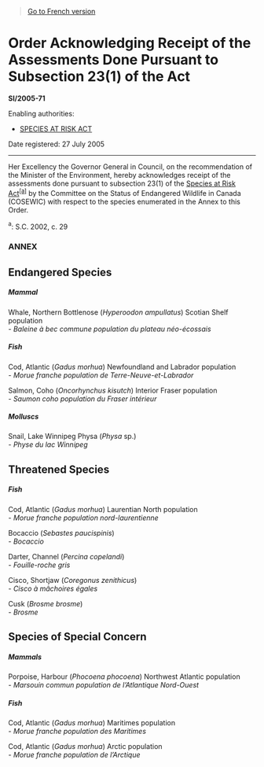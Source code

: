 > [Go to French version](/fr/Règlements/Textes%20réglementaires/2005/71.md)

# Order Acknowledging Receipt of the Assessments Done Pursuant to Subsection 23(1) of the Act  

**SI/2005-71**

Enabling authorities: 
- [SPECIES AT RISK ACT](/en/Acts/Statutes%20of%20Canada/2002/c.%2029.md)

Date registered: 27 July 2005

----------

Her Excellency the Governor General in Council, on the recommendation of the Minister of the Environment, hereby acknowledges receipt of the assessments done pursuant to subsection 23(1) of the [Species at Risk Act](/en/Acts/Statutes%20of%20Canada/2002/c.%2029.md)<sup><a href='#footnotea_e'>[a]</a></sup> by the Committee on the Status of Endangered Wildlife in Canada (COSEWIC) with respect to the species enumerated in the Annex to this Order.

<a name='footnotea_e'><sup>a</sup></a>: S.C. 2002, c. 29<br />




### **ANNEX** 

## Endangered Species

##### Mammal

Whale, Northern Bottlenose (*Hyperoodon ampullatus*) Scotian Shelf population<br />- <i>Baleine à bec commune population du plateau néo-écossais</i>
##### Fish

Cod, Atlantic (*Gadus morhua*) Newfoundland and Labrador population<br />- <i>Morue franche population de Terre-Neuve-et-Labrador</i>

Salmon, Coho (*Oncorhynchus kisutch*) Interior Fraser population<br />- <i>Saumon coho population du Fraser intérieur</i>
##### Molluscs

Snail, Lake Winnipeg Physa (*Physa* sp.)<br />- <i>Physe du lac Winnipeg</i>

## Threatened Species

##### Fish

Cod, Atlantic (*Gadus morhua*) Laurentian North population<br />- <i>Morue franche population nord-laurentienne</i>

Bocaccio (*Sebastes paucispinis*)<br />- <i>Bocaccio</i>

Darter, Channel (*Percina copelandi*)<br />- <i>Fouille-roche gris</i>

Cisco, Shortjaw (*Coregonus zenithicus*)<br />- <i>Cisco à mâchoires égales</i>

Cusk (*Brosme brosme*)<br />- <i>Brosme</i>

## Species of Special Concern

##### Mammals

Porpoise, Harbour (*Phocoena phocoena*) Northwest Atlantic population<br />- <i>Marsouin commun population de l’Atlantique Nord-Ouest</i>
##### Fish

Cod, Atlantic (*Gadus morhua*) Maritimes population<br />- <i>Morue franche population des Maritimes</i>

Cod, Atlantic (*Gadus morhua*) Arctic population<br />- <i>Morue franche population de l’Arctique</i>

